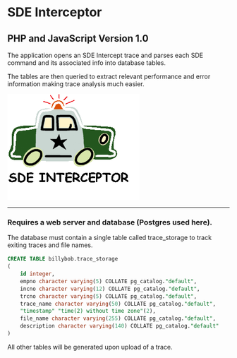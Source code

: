 # SDE Interceptor
## PHP and JavaScript Version 1.0

The application opens an SDE Intercept trace and parses each SDE command and its associated info into database tables.

The tables are then queried to extract relevant performance and error information making trace analysis much easier.

![SDE Interceptor Car](img/sdeinterceptorcar.gif)

---
### Requires a web server and database (Postgres used here).
The database must contain a single table called trace_storage to track exiting traces and file names.

```sql
CREATE TABLE billybob.trace_storage
(
    id integer,
    empno character varying(5) COLLATE pg_catalog."default",
    incno character varying(12) COLLATE pg_catalog."default",
    trcno character varying(5) COLLATE pg_catalog."default",
    trace_name character varying(50) COLLATE pg_catalog."default",
    "timestamp" "time(2) without time zone"(2),
    file_name character varying(255) COLLATE pg_catalog."default",
    description character varying(140) COLLATE pg_catalog."default"
)
```
All other tables will be generated upon upload of a trace.
